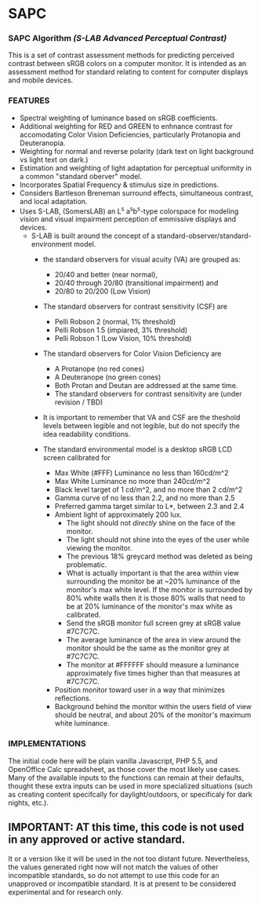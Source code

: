 # SAPC
### SAPC Algorithm _(S-LAB Advanced Perceptual Contrast)_

This is a set of contrast assessment methods for predicting perceived contrast between sRGB colors on a computer monitor. It is intended as an assessment method for standard relating to content for computer displays and mobile devices.

### FEATURES

* Spectral weighting of luminance based on sRGB coefficients.
* Additional weighting for RED and GREEN to enhnance contrast for accomodating Color Vision Deficiencies, particularly Protanopia and Deuteranopia. 
* Weighting for normal and reverse polarity (dark text on light background vs light text on dark.)
* Estimation and weighting of light adaptation for perceptual uniformity in a common "standard oberver" model.
* Incorporates Spatial Frequency & stimulus size in predictions.
* Considers Bartleson Breneman surround effects, simultaneous contrast, and local adaptation.
* Uses S-LAB, (SomersLAB) an L<sup>s</sup> a<sup>s</sup>b<sup>s</sup>-type colorspace for modeling vision and visual impairment perception of emmissive displays and devices. 
    * S-LAB is built around the concept of a standard-observer/standard-environment model.
        * the standard observers for visual acuity (VA) are grouped as: 
            * 20/40 and better (near normal), 
            * 20/40 through 20/80 (transitional impairment) and
            * 20/80 to 20/200 (Low Vision)
        * The standard observers for contrast sensitivity (CSF) are
            * Pelli Robson 2 (normal, 1% threshold)  
            * Pelli Robson 1.5 (impiared, 3% threshold)  
            * Pelli Robson 1 (Low Vision, 10% threshold)
        * The standard observers for Color Vision Deficiency are
            * A Protanope (no red cones)
            * A Deuteranope (no green cones)
            * Both Protan and Deutan are addressed at the same time.
            * The standard observers for contrast sensitivity are (under revision / TBD)
            
        * It is important to remember that VA and CSF are the theshold levels between legible and not legible, but do not specify the idea readability conditions.
        * The standard environmental model is a desktop sRGB LCD screen calibrated for 
            * Max White (#FFF) Luminance no less than 160cd/m^2 
            * Max White Luminance no more than 240cd/m^2 
            * Black level target of 1 cd/m^2, and no more than 2 cd/m^2
            * Gamma curve of no less than 2.2, and no more than 2.5
            * Preferred gamma target similar to L*, between 2.3 and 2.4
            * Ambient light of approximately 200 lux.
                * The light should not _directly_ shine on the face of the monitor.
                * The light should not shine into the eyes of the user while viewing the monitor.
                * The previous 18% greycard method was deleted as being problematic.
                * What is actually important is that the area within view surrounding the monitor be at ~20% luminance of the monitor's max white level. If the monitor is surrounded by 80% white walls then it is those 80% walls that need to be at 20% luminance of the monitor's max white as calibrated.
               * Send the sRGB monitor full screen grey at sRGB value #7C7C7C.
               * The average luminance of the area in view around the monitor should be the same as the monitor grey at #7C7C7C.
               * The monitor at #FFFFFF should measure a luminance approximately five times higher than that measures at #7C7C7C.
            * Position monitor toward user in a way that minimizes reflections.
            * Background behind the monitor within the users field of view should be neutral, and about 20% of the monitor's maximum white luminance.

### IMPLEMENTATIONS

The initial code here will be plain vanilla Javascript, PHP 5.5, and OpenOffice Calc spreadsheet, as those cover the most likely use cases. Many of the available inputs to the functions can remain at their defaults, thought these extra inputs can be used in more specialized situations (such as creating content specifcally for daylight/outdoors, or specificaly for dark nights, etc.).

## IMPORTANT: AT this time, this code is not used in any approved or active standard.
It or a version like it will be used in the not too distant future. Nevertheless, the values generated right now will not match the values of other incompatible standards, so do not attempt to use this code for an unapproved or incompatible standard. It is at present to be considered experimental and for research only.

